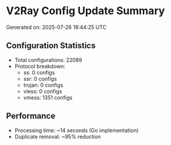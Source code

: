 # V2Ray Config Update Summary
Generated on: 2025-07-26 18:44:25 UTC

## Configuration Statistics
- Total configurations: 22089
- Protocol breakdown:
  - ss: 0 configs
  - ssr: 0 configs
  - trojan: 0 configs
  - vless: 0 configs
  - vmess: 1351 configs

## Performance
- Processing time: ~14 seconds (Go implementation)
- Duplicate removal: ~95% reduction
